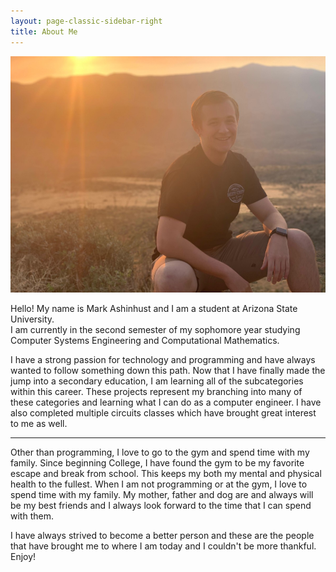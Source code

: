 ```yaml
---
layout: page-classic-sidebar-right
title: About Me
---
```


<img src="..\media\compressed\mark.png" alt="Mark Profile Picture">


Hello! My name is Mark Ashinhust and I am a student at Arizona State University.  
I am currently in the second semester of my sophomore year studying Computer Systems Engineering and Computational Mathematics.


I have a strong passion for technology and programming and have always wanted to follow something down this path. Now that I have finally made the jump into a secondary education, I am learning all of the subcategories within this career. These projects represent my branching into many of these categories and learning what I can do as a computer engineer. I have also completed multiple circuits classes which have brought great interest to me as well.

---

Other than programming, I love to go to the gym and spend time with my family. Since beginning College, I have found the gym to be my favorite escape and break from school. This keeps my both my mental and physical health to the fullest. When I am not programming or at the gym, I love to spend time with my family. My mother, father and dog are and always will be my best friends and I always look forward to the time that I can spend with them. 


I have always strived to become a better person and these are the people that have brought me to where I am today and I couldn't be more thankful. Enjoy!